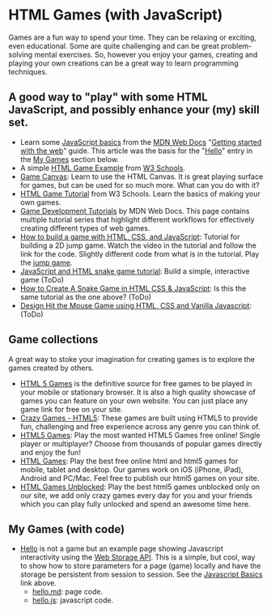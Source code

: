 # HTML Games (with JavaScript)
Games are a fun way to spend your time. They can be relaxing or exciting, even educational. Some are quite challenging and can be great problem-solving mental exercises. So, however you enjoy your games, creating and playing your own creations can be a great way to learn programming techniques.

## A good way to "play" with some HTML JavaScript, and possibly enhance your (my) skill set.

- Learn some [JavaScript basics](https://developer.mozilla.org/en-US/docs/Learn/Getting_started_with_the_web/JavaScript_basics) from the [MDN Web Docs](https://developer.mozilla.org/en-US/) "[Getting started with the web](https://developer.mozilla.org/en-US/docs/Learn/Getting_started_with_the_web)" guide. This article was the basis for the "[Hello](#hello)" entry in the [My Games](#my-games-with-code) section below.
- A simple [HTML Game Example](https://www.w3schools.com/graphics/game_intro.asp) from [W3 Schools](https://www.w3schools.com/default.asp).
- [Game Canvas](https://www.w3schools.com/graphics/game_canvas.asp): Learn to use the HTML Canvas. It is great playing surface for games, but can be used for so much more. What can you do with it?
- [HTML Game Tutorial](http://www-db.deis.unibo.it/courses/TW/DOCS/w3schools/games/default.asp.html#gsc.tab=0) from W3 Schools. Learn the basics of making your own games.
- [Game Development Tutorials](https://developer.mozilla.org/en-US/docs/Games/Tutorials) by MDN Web Docs. This page contains multiple tutorial series that highlight different workflows for effectively creating different types of web games.
- [How to build a game with HTML, CSS, and JavaScript](https://blog.logrocket.com/build-a-game-with-html-css-javascript/): Tutorial for building a 2D jump game. Watch the video in the tutorial and follow the link for the code. Slightly different code from what is in the tutorial. Play the [jump game](jump.html).
- [JavaScript and HTML snake game tutorial](https://learningdaily.dev/javascript-and-html-snake-game-tutorial-build-a-simple-interactive-game-d9549bca1a71): Build a simple, interactive game (ToDo)
- [How to Create A Snake Game in HTML CSS & JavaScript](https://www.codingnepalweb.com/create-snake-game-htm-css-javascript/): Is this the same tutorial as the one above? (ToDo)
- [Design Hit the Mouse Game using HTML, CSS and Vanilla Javascript](https://www.geeksforgeeks.org/design-hit-the-mouse-game-using-html-css-and-vanilla-javascript/): (ToDo)


## Game collections
A great way to stoke your imagination for creating games is to explore the games created by others.

- [HTML 5 Games](https://html5games.com/) is the definitive source for free games to be played in your mobile or stationary browser. It is also a high quality showcase of games you can feature on your own website. You can just place any game link for free on your site.
- [Crazy Games - HTML5](https://www.crazygames.com/t/html5): These games are built using HTML5 to provide fun, challenging and free experience across any genre you can think of.
- [HTML5 Games](https://html5-games.io/): Play the most wanted HTML5 Games free online! Single player or multiplayer? Choose from thousands of popular games directly and enjoy the fun!
- [HTML Games](https://www.htmlgames.com/): Play the best free online html and html5 games for mobile, tablet and desktop. Our games work on iOS (iPhone, iPad), Android and PC/Mac. Feel free to publish our html5 games on your site.
- [HTML Games Unblocked](https://sites.google.com/view/html5gamesunblocked): Play the best html5 games unblocked only on our site, we add only crazy games every day for you and your friends which you can play fully unlocked and spend an awesome time here.

## My Games (with code)

- [Hello](https://dan-carroll.github.io/html-games/hello.html) <a id="hello"></a> is not a game but an example page showing Javascript interactivity using the [Web Storage API](https://developer.mozilla.org/en-US/docs/Web/API/Web_Storage_API). This is a simple, but cool, way to show how to store parameters for a page (game) locally and have the storage be persistent from session to session. See the [Javascript Basics](#a-good-way-to-play-with-some-html-javascript-and-possibly-enhance-your-my-skill-set) link above.
  - [hello.md](https://github.com/dan-carroll/html-games/hello.md): page code.
  - [hello.js](https://github.com/dan-carroll/html-games/assets/js/hello.js): javascript code.
